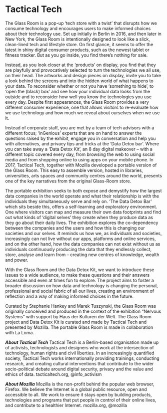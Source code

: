 # Tactical Tech

The Glass Room is a pop-up ‘tech store with a twist’ that disrupts how we consume technology and encourages users to make informed choices about their technology use. Set up initially in Berlin in 2016, and then later in New York, the Glass Room is intentionally designed to look like a slick, clean-lined tech and lifestyle store. On first glance, it seems to offer the latest in shiny digital consumer products, such as the newest tablet or fitness tracker. But as you go inside, you find there’s nothing for sale.  

Instead, as you look closer at the ‘products’ on display, you find that they are playfully and provocatively selected to turn the technologies we all use, on their head. The artworks and design pieces on display, invite you to take a look behind the screens and into the hidden world of what happens to your data. To reconsider whether or not you have ‘something to hide’, to ‘open the (black) box’ and see how your individual data looks from the outside and to reconsider how well you know the technologies you use every day. Despite first appearances, the Glass Room provides a very different consumer experience, one that allows visitors to re-evaluate how we use technology and how much we reveal about ourselves when we use it. 

Instead of corporate staff, you are met by a team of tech advisors with a different focus; ‘inGenious’ experts that are on hand to answer the questions raised by the exhibit, engage you in conversation and help you with alternatives, and privacy tips and tricks at the ‘Data Detox bar’.  Where you can take away a ‘Data Detox Kit’, an 8 day digital makeover – with a different topic covered every day, from browsing the web to using social media and from shopping online to using apps on your mobile phone.
In 2017, Tactical Tech, together with Mozilla developed a portable version of the Glass Room. This easy to assemble version, hosted in libraries, universities, arts spaces and community centres around the world, presents one of the key narratives from the original Glass-Room store. 

The portable exhibition seeks to both expose and demystify how the largest data companies in the world operate and what their relationship is with the individuals they simultaneously serve and rely on. ‘The Data Detox Bar’ which sits beside this, offers a self-learning and exploratory environment. One where visitors can map and measure their own data footprints and find out what kinds of ‘digital selves’ they create when they produce data as they go about their daily lives. The exhibition explores the co-dependency between the companies and the users and how this is changing our societies and our selves. It reminds us how we, as individuals and societies, increasingly can not live without our apps, platforms and online services, and on the other hand, how the data companies can not exist without us as individuals continuously producing the data that they endlessly collect, store, analyse and learn from – creating new centres of knowledge, wealth and power.  

With the Glass Room and the Data Detox Kit, we want to introduce these issues to a wide audience, to make these questions and their answers accessible and even at times fun to explore. The project aims to foster a broader discussion on how data and technology is changing the personal, professional and social fabric of all our lives, creating an environment of reflection and a way of making informed choices in the future.

Curated by Stephanie Hankey and Marek Tuszynski, the Glass Room was originally conceived and produced in the context of the exhibition “Nervous Systems” with support by Haus der Kulturen der Welt.  The Glass Room project and Data Detox Kit is curated and made by Tactical Tech and presented by Mozilla. The portable Glass Room is made in collaboration with La Loma.

**_About Tactical Tech_** 
Tactical Tech is a Berlin-based organisation made up of activists, technologists and  designers who work at the intersection of technology, human rights and civil liberties. In an increasingly quantified society, Tactical Tech works internationally providing trainings, conducting research, and creating cultural interventions that contribute to the wider socio-political debate around digital security, privacy and the value and ethics of data.
tacticaltech.org, @info_activism 

**_About Mozilla_** 
Mozilla is the non-profit behind the popular web browser, Firefox. We believe the Internet is a global public resource, open and accessible to all. We work to ensure it stays open by building products, technologies and programs that put people in control of their online lives, and contribute to a healthier Internet. mozilla.org, @mozilla 
